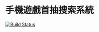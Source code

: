 # 手機遊戲首抽搜索系統
[![Build Status](https://travis-ci.com/cxz9001/search.svg?token=4GcFSwEKJRZPRwpag48d&branch=master)](https://travis-ci.com/cxz9001/search)
